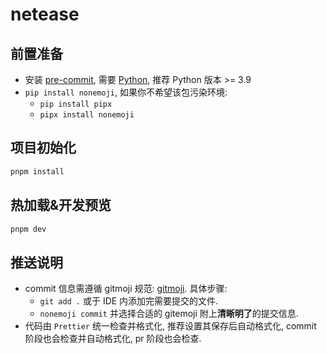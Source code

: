 # netease

## 前置准备

- 安装 [pre-commit](https://pre-commit.com/), 需要 [Python](https://www.python.org/), 推荐 Python 版本 >= 3.9
- `pip install nonemoji`, 如果你不希望该包污染环境:
  - `pip install pipx`
  - `pipx install nonemoji`

## 项目初始化

```sh
pnpm install
```

## 热加载&开发预览

```sh
pnpm dev
```

## 推送说明

- commit 信息需遵循 gitmoji 规范: [gitmoji](https://gitmoji.dev/). 具体步骤:
  - `git add .` 或于 IDE 内添加完需要提交的文件.
  - `nonemoji commit` 并选择合适的 gitemoji 附上**清晰明了**的提交信息.
- 代码由 `Prettier` 统一检查并格式化, 推荐设置其保存后自动格式化, commit 阶段也会检查并自动格式化, pr 阶段也会检查.
